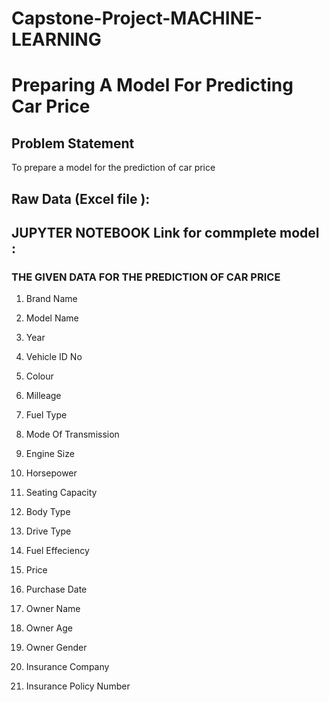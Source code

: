 # Capstone-Project-MACHINE-LEARNING
# Preparing A Model For Predicting Car Price

## Problem Statement

To prepare a model for the prediction of car price 

## Raw Data (Excel file ):

## JUPYTER NOTEBOOK Link for commplete model : 


### THE GIVEN DATA FOR THE PREDICTION OF CAR PRICE
  
  1) Brand Name

  2) Model Name
  
  3) Year

  4) Vehicle ID No

  5) Colour

  6) Milleage

  7) Fuel Type

  8) Mode Of Transmission

  9) Engine Size

  10) Horsepower

  11) Seating Capacity

  12) Body Type

  13) Drive Type

  14) Fuel Effeciency

  15) Price

  16) Purchase Date

  17) Owner Name

  18) Owner Age

  19) Owner Gender

  20) Insurance Company

  21) Insurance Policy Number
